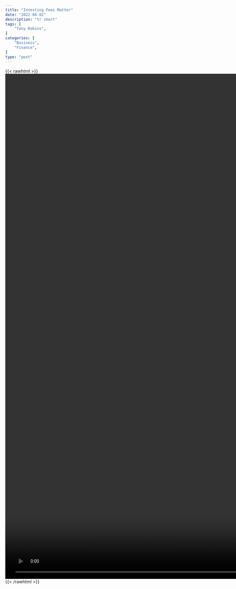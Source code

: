```yaml
---
title: "Investing Fees Matter"
date: "2022-04-02"
description: "tr short"
tags: [
    "Tony Robins",
]
categories: [
    "Business",
    "Finance",
]
type: "post"
---
```

{{< rawhtml >}}
    <video style="height:40vh;width:auto" overflow="hidden" controls>
        <source src="https://clips.dev00ps.com/Tony_Robins/TONY_ROBBINS__Investing_Fees_Matter.mp4" type="video/mp4"> 
    </video>
{{< /rawhtml >}}